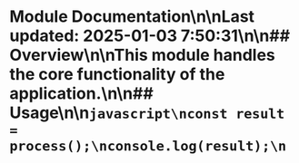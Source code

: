 # Module Documentation\n\nLast updated: 2025-01-03 7:50:31\n\n## Overview\n\nThis module handles the core functionality of the application.\n\n## Usage\n\n```javascript\nconst result = process();\nconsole.log(result);\n```
